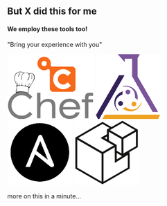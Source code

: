 ##  But X did this for me

#### We employ these tools too!

"Bring your experience with you"

![](../images/chef-logo.png)
![](../images/puppet-logo.png)
![](../images/ansible-logo.png)
![](../images/salt-logo.png)

 more on this in a minute...